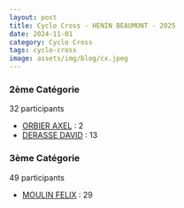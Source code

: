 ```yaml
---
layout: post
title: Cyclo Cross - HENIN BEAUMONT - 2025
date: 2024-11-01
category: Cyclo Cross
tags: cyclo-cross
image: assets/img/blog/cx.jpeg
---
```


### 2ème Catégorie
32 participants
- [ORBIER AXEL](https://teamspecializedlille.github.io/works/orbieraxel) : 2
- [DERASSE DAVID](https://teamspecializedlille.github.io/works/derassedavid) : 13

### 3ème Catégorie
49 participants
- [MOULIN FELIX](https://teamspecializedlille.github.io/works/moulinfelix) : 29
